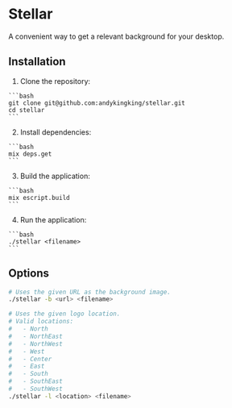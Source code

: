 # Stellar

A convenient way to get a relevant background for your desktop.

## Installation

  1. Clone the repository:

    ```bash
    git clone git@github.com:andykingking/stellar.git
    cd stellar
    ```

  2. Install dependencies:

    ```bash
    mix deps.get
    ```

  3. Build the application:

    ```bash
    mix escript.build
    ```

  4. Run the application:

    ```bash
    ./stellar <filename>
    ```

## Options

```bash
# Uses the given URL as the background image.
./stellar -b <url> <filename>

# Uses the given logo location.
# Valid locations:
#   - North
#   - NorthEast
#   - NorthWest
#   - West
#   - Center
#   - East
#   - South
#   - SouthEast
#   - SouthWest
./stellar -l <location> <filename>
```
